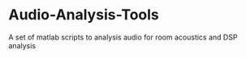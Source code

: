 # Audio-Analysis-Tools
A set of matlab scripts to analysis audio for room acoustics and DSP analysis
